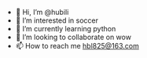 - 👋 Hi, I’m @hubili
- 👀 I’m interested in soccer
- 🌱 I’m currently learning python
- 💞️ I’m looking to collaborate on wow
- 📫 How to reach me hbl825@163.com

<!---
hubili/hubili is a ✨ special ✨ repository because its `README.md` (this file) appears on your GitHub profile.
You can click the Preview link to take a look at your changes.
--->
